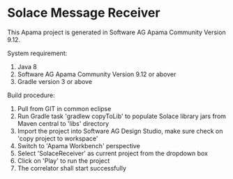 # Solace Message Receiver

This Apama project is generated in Software AG Apama Community Version 9.12.

System requirement:

1. Java 8
2. Software AG Apama Community Version 9.12 or abover
3. Gradle version 3 or above

Build procedure:

1. Pull from GIT in common eclipse
2. Run Gradle task 'gradlew copyToLib' to populate Solace library jars from Maven central to 'libs' directory
3. Import the project into Software AG Design Studio, make sure check on 'copy project to workspace'
4. Switch to 'Apama Workbench' perspective
5. Select 'SolaceReceiver' as current project from the dropdown box
6. Click on 'Play' to run the project
7. The correlator shall start successfully



